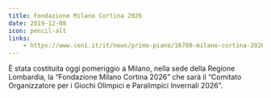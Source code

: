 ```yaml
---
title: Fondazione Milano Cortina 2026
date: 2019-12-08
icon: pencil-alt
links:
    - https://www.coni.it/it/news/primo-piano/16780-milano-cortina-2026,-costituita-la-fondazione-che-organizzer%C3%A0-i-giochi.html
---
```


È stata costituita oggi pomeriggio a Milano, nella sede della Regione Lombardia, la “Fondazione Milano Cortina 2026” che sarà il “Comitato Organizzatore per i Giochi Olimpici e Paralimpici Invernali 2026”.